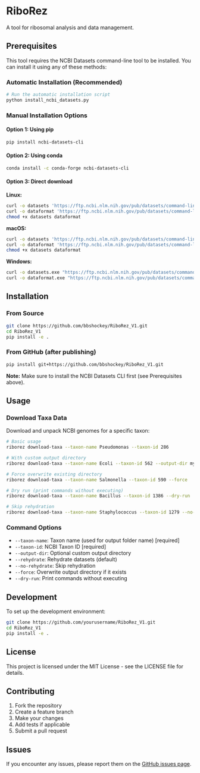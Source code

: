 # RiboRez

A tool for ribosomal analysis and data management.

## Prerequisites

This tool requires the NCBI Datasets command-line tool to be installed. You can install it using any of these methods:

### Automatic Installation (Recommended)
```bash
# Run the automatic installation script
python install_ncbi_datasets.py
```

### Manual Installation Options

#### Option 1: Using pip
```bash
pip install ncbi-datasets-cli
```

#### Option 2: Using conda
```bash
conda install -c conda-forge ncbi-datasets-cli
```

#### Option 3: Direct download
**Linux:**
```bash
curl -o datasets 'https://ftp.ncbi.nlm.nih.gov/pub/datasets/command-line/v2/linux-amd64/datasets'
curl -o dataformat 'https://ftp.ncbi.nlm.nih.gov/pub/datasets/command-line/v2/linux-amd64/dataformat'
chmod +x datasets dataformat
```

**macOS:**
```bash
curl -o datasets 'https://ftp.ncbi.nlm.nih.gov/pub/datasets/command-line/v2/mac/datasets'
curl -o dataformat 'https://ftp.ncbi.nlm.nih.gov/pub/datasets/command-line/v2/mac/dataformat'
chmod +x datasets dataformat
```

**Windows:**
```bash
curl -o datasets.exe "https://ftp.ncbi.nlm.nih.gov/pub/datasets/command-line/v2/win64/datasets.exe"
curl -o dataformat.exe "https://ftp.ncbi.nlm.nih.gov/pub/datasets/command-line/v2/win64/dataformat.exe"
```

## Installation

### From Source
```bash
git clone https://github.com/bbshockey/RiboRez_V1.git
cd RiboRez_V1
pip install -e .
```

### From GitHub (after publishing)
```bash
pip install git+https://github.com/bbshockey/RiboRez_V1.git
```

**Note:** Make sure to install the NCBI Datasets CLI first (see Prerequisites above).

## Usage

### Download Taxa Data

Download and unpack NCBI genomes for a specific taxon:

```bash
# Basic usage
riborez download-taxa --taxon-name Pseudomonas --taxon-id 286

# With custom output directory
riborez download-taxa --taxon-name Ecoli --taxon-id 562 --output-dir my_data

# Force overwrite existing directory
riborez download-taxa --taxon-name Salmonella --taxon-id 590 --force

# Dry run (print commands without executing)
riborez download-taxa --taxon-name Bacillus --taxon-id 1386 --dry-run

# Skip rehydration
riborez download-taxa --taxon-name Staphylococcus --taxon-id 1279 --no-rehydrate
```

### Command Options

- `--taxon-name`: Taxon name (used for output folder name) [required]
- `--taxon-id`: NCBI Taxon ID [required]
- `--output-dir`: Optional custom output directory
- `--rehydrate`: Rehydrate datasets (default)
- `--no-rehydrate`: Skip rehydration
- `--force`: Overwrite output directory if it exists
- `--dry-run`: Print commands without executing

## Development

To set up the development environment:

```bash
git clone https://github.com/yourusername/RiboRez_V1.git
cd RiboRez_V1
pip install -e .
```

## License

This project is licensed under the MIT License - see the LICENSE file for details.

## Contributing

1. Fork the repository
2. Create a feature branch
3. Make your changes
4. Add tests if applicable
5. Submit a pull request

## Issues

If you encounter any issues, please report them on the [GitHub issues page](https://github.com/bbshockey/RiboRez_V1/issues). 